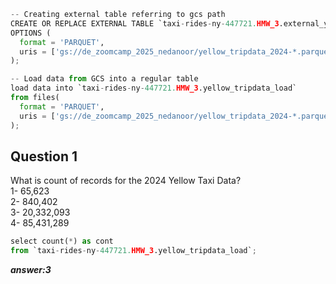```python
-- Creating external table referring to gcs path
CREATE OR REPLACE EXTERNAL TABLE `taxi-rides-ny-447721.HMW_3.external_yellow_tripdata`
OPTIONS (
  format = 'PARQUET',
  uris = ['gs://de_zoomcamp_2025_nedanoor/yellow_tripdata_2024-*.parquet']
);
```
```python
-- Load data from GCS into a regular table
load data into `taxi-rides-ny-447721.HMW_3.yellow_tripdata_load`
from files(
  format = 'PARQUET',
  uris = ['gs://de_zoomcamp_2025_nedanoor/yellow_tripdata_2024-*.parquet']
);
```

<h2>Question 1</h2>
What is count of records for the 2024 Yellow Taxi Data?<br>
1- 65,623<br>
2- 840,402<br>
3- 20,332,093<br>
4- 85,431,289<br>

```python
select count(*) as cont
from `taxi-rides-ny-447721.HMW_3.yellow_tripdata_load`;
```
***answer:3***
